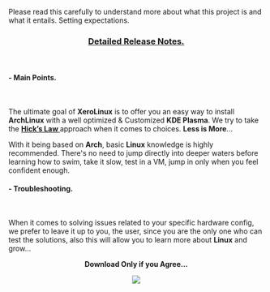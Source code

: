 Please read this carefully to understand more about what this project is and what it entails. Setting expectations.

### <center><a href="https://forum.xerolinux.xyz/thread-4.html" target="_blank">Detailed Release Notes.</a></center>
<br />

#### - Main Points.

<br />

The ultimate goal of **XeroLinux** is to offer you an easy way to install **ArchLinux** with a well optimized & Customized **KDE Plasma**. We try to take the **<a href="https://www.interaction-design.org/literature/article/hick-s-law-making-the-choice-easier-for-users" target="_blank" rel="noreferrer"> Hick’s Law </a>** approach when it comes to choices. **Less is More**...
<br />

With it being based on **Arch**, basic **Linux** knowledge is highly recommended. There's no need to jump directly into deeper waters before learning how to swim, take it slow, test in a VM, jump in only when you feel confident enough.
<br />

#### - Troubleshooting.

<br />

When it comes to solving issues related to your specific hardware config, we prefer to leave it up to you, the user, since you are the only one who can test the solutions, also this will allow you to learn more about **Linux** and grow...

**<center>Download Only if you Agree...</center>**
<center> <img src="https://img.shields.io/sourceforge/dw/xerolinux.svg?style=for-the-badge&color=FD729A&labelColor=3A4986"> </center>
